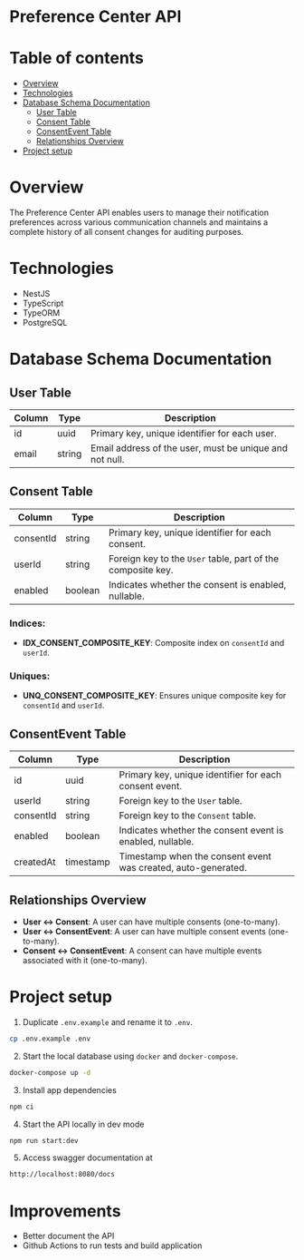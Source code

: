 # Preference Center API

# Table of contents

- [Overview](#overview)
- [Technologies](#technologies)
- [Database Schema Documentation](#database-schema-documentation)
  - [User Table](#user-table)
  - [Consent Table](#consent-table)
  - [ConsentEvent Table](#consentevent-table)
  - [Relationships Overview](#relationships-overview)
- [Project setup](#project-setup)

# Overview

The Preference Center API enables users to manage their notification preferences across various communication channels and maintains a complete history of all consent changes for auditing purposes.

# Technologies

- NestJS
- TypeScript
- TypeORM
- PostgreSQL

# Database Schema Documentation

## User Table

| Column | Type   | Description                                             |
| ------ | ------ | ------------------------------------------------------- |
| id     | uuid   | Primary key, unique identifier for each user.           |
| email  | string | Email address of the user, must be unique and not null. |

## Consent Table

| Column    | Type    | Description                                                 |
| --------- | ------- | ----------------------------------------------------------- |
| consentId | string  | Primary key, unique identifier for each consent.            |
| userId    | string  | Foreign key to the `User` table, part of the composite key. |
| enabled   | boolean | Indicates whether the consent is enabled, nullable.         |

### Indices:

- **IDX_CONSENT_COMPOSITE_KEY**: Composite index on `consentId` and `userId`.

### Uniques:

- **UNQ_CONSENT_COMPOSITE_KEY**: Ensures unique composite key for `consentId` and `userId`.

## ConsentEvent Table

| Column    | Type      | Description                                                   |
| --------- | --------- | ------------------------------------------------------------- |
| id        | uuid      | Primary key, unique identifier for each consent event.        |
| userId    | string    | Foreign key to the `User` table.                              |
| consentId | string    | Foreign key to the `Consent` table.                           |
| enabled   | boolean   | Indicates whether the consent event is enabled, nullable.     |
| createdAt | timestamp | Timestamp when the consent event was created, auto-generated. |

## Relationships Overview

- **User ↔ Consent**: A user can have multiple consents (one-to-many).
- **User ↔ ConsentEvent**: A user can have multiple consent events (one-to-many).
- **Consent ↔ ConsentEvent**: A consent can have multiple events associated with it (one-to-many).

# Project setup

1. Duplicate `.env.example` and rename it to `.env`.

```bash
cp .env.example .env
```

2. Start the local database using `docker` and `docker-compose`.

```bash
docker-compose up -d
```

3. Install app dependencies

```bash
npm ci
```

4. Start the API locally in dev mode

```bash
npm run start:dev
```

5. Access swagger documentation at

```bash
http://localhost:8080/docs
```

# Improvements

- Better document the API
- Github Actions to run tests and build application
